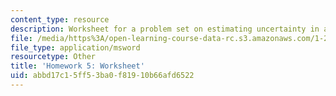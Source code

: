 ```yaml
---
content_type: resource
description: Worksheet for a problem set on estimating uncertainty in a revenue forecast.
file: /media/https%3A/open-learning-course-data-rc.s3.amazonaws.com/1-201j-transportation-systems-analysis-demand-and-economics-fall-2008/abbd17c15ff53ba0f81910b66afd6522_hw_5.xls
file_type: application/msword
resourcetype: Other
title: 'Homework 5: Worksheet'
uid: abbd17c1-5ff5-3ba0-f819-10b66afd6522
---
```

